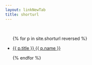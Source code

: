 ```yaml
---
layout: linkNewTab
title: shorturl
---
```


<br>

<ul>
  {% for p in site.shorturl reversed %}
    <li>
      <p><a href="https://aa.jwint.net/{{ p.title | slugify: "ascii" }}">{{ p.title }} {{ p.name }} </a></p>
    </li>
  {% endfor %}
</ul>
